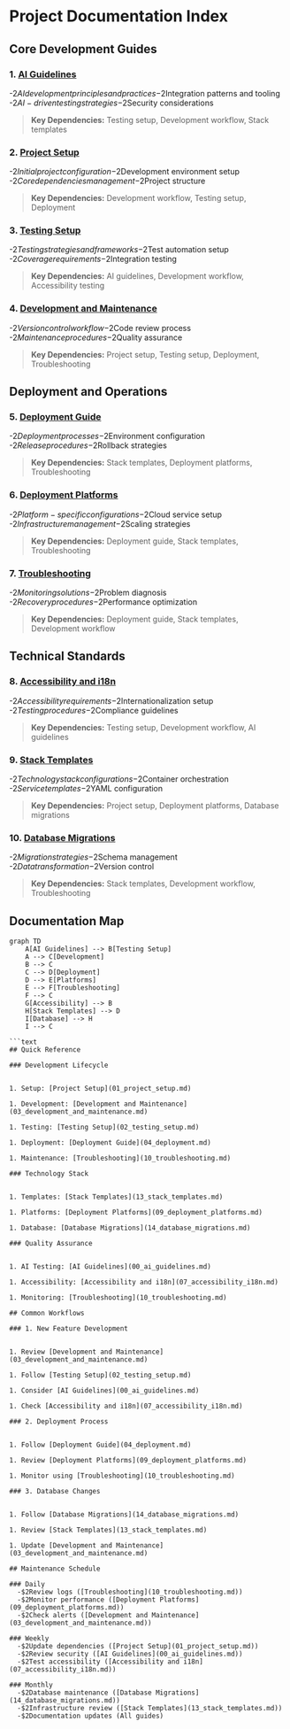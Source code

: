 
# Project Documentation Index

## Core Development Guides

### 1. [AI Guidelines](00_ai_guidelines.md)
  -$2AI development principles and practices
  -$2Integration patterns and tooling
  -$2AI-driven testing strategies
  -$2Security considerations

> **Key Dependencies:** Testing setup, Development workflow, Stack templates

### 2. [Project Setup](01_project_setup.md)
  -$2Initial project configuration
  -$2Development environment setup
  -$2Core dependencies management
  -$2Project structure

> **Key Dependencies:** Development workflow, Testing setup, Deployment

### 3. [Testing Setup](02_testing_setup.md)
  -$2Testing strategies and frameworks
  -$2Test automation setup
  -$2Coverage requirements
  -$2Integration testing

> **Key Dependencies:** AI guidelines, Development workflow, Accessibility testing

### 4. [Development and Maintenance](03_development_and_maintenance.md)
  -$2Version control workflow
  -$2Code review process
  -$2Maintenance procedures
  -$2Quality assurance

> **Key Dependencies:** Project setup, Testing setup, Deployment, Troubleshooting

## Deployment and Operations

### 5. [Deployment Guide](04_deployment.md)
  -$2Deployment processes
  -$2Environment configuration
  -$2Release procedures
  -$2Rollback strategies

> **Key Dependencies:** Stack templates, Deployment platforms, Troubleshooting

### 6. [Deployment Platforms](09_deployment_platforms.md)
  -$2Platform-specific configurations
  -$2Cloud service setup
  -$2Infrastructure management
  -$2Scaling strategies

> **Key Dependencies:** Deployment guide, Stack templates, Troubleshooting

### 7. [Troubleshooting](10_troubleshooting.md)
  -$2Monitoring solutions
  -$2Problem diagnosis
  -$2Recovery procedures
  -$2Performance optimization

> **Key Dependencies:** Deployment guide, Stack templates, Development workflow

## Technical Standards

### 8. [Accessibility and i18n](07_accessibility_i18n.md)
  -$2Accessibility requirements
  -$2Internationalization setup
  -$2Testing procedures
  -$2Compliance guidelines

> **Key Dependencies:** Testing setup, Development workflow, AI guidelines

### 9. [Stack Templates](13_stack_templates.md)
  -$2Technology stack configurations
  -$2Container orchestration
  -$2Service templates
  -$2YAML configuration

> **Key Dependencies:** Project setup, Deployment platforms, Database migrations

### 10. [Database Migrations](14_database_migrations.md)
  -$2Migration strategies
  -$2Schema management
  -$2Data transformation
  -$2Version control

> **Key Dependencies:** Stack templates, Development workflow, Troubleshooting

## Documentation Map

```mermaid
graph TD
    A[AI Guidelines] --> B[Testing Setup]
    A --> C[Development]
    B --> C
    C --> D[Deployment]
    D --> E[Platforms]
    E --> F[Troubleshooting]
    F --> C
    G[Accessibility] --> B
    H[Stack Templates] --> D
    I[Database] --> H
    I --> C

```text
## Quick Reference

### Development Lifecycle


1. Setup: [Project Setup](01_project_setup.md)

1. Development: [Development and Maintenance](03_development_and_maintenance.md)

1. Testing: [Testing Setup](02_testing_setup.md)

1. Deployment: [Deployment Guide](04_deployment.md)

1. Maintenance: [Troubleshooting](10_troubleshooting.md)

### Technology Stack


1. Templates: [Stack Templates](13_stack_templates.md)

1. Platforms: [Deployment Platforms](09_deployment_platforms.md)

1. Database: [Database Migrations](14_database_migrations.md)

### Quality Assurance


1. AI Testing: [AI Guidelines](00_ai_guidelines.md)

1. Accessibility: [Accessibility and i18n](07_accessibility_i18n.md)

1. Monitoring: [Troubleshooting](10_troubleshooting.md)

## Common Workflows

### 1. New Feature Development


1. Review [Development and Maintenance](03_development_and_maintenance.md)

1. Follow [Testing Setup](02_testing_setup.md)

1. Consider [AI Guidelines](00_ai_guidelines.md)

1. Check [Accessibility and i18n](07_accessibility_i18n.md)

### 2. Deployment Process


1. Follow [Deployment Guide](04_deployment.md)

1. Review [Deployment Platforms](09_deployment_platforms.md)

1. Monitor using [Troubleshooting](10_troubleshooting.md)

### 3. Database Changes


1. Follow [Database Migrations](14_database_migrations.md)

1. Review [Stack Templates](13_stack_templates.md)

1. Update [Development and Maintenance](03_development_and_maintenance.md)

## Maintenance Schedule

### Daily
  -$2Review logs ([Troubleshooting](10_troubleshooting.md))
  -$2Monitor performance ([Deployment Platforms](09_deployment_platforms.md))
  -$2Check alerts ([Development and Maintenance](03_development_and_maintenance.md))

### Weekly
  -$2Update dependencies ([Project Setup](01_project_setup.md))
  -$2Review security ([AI Guidelines](00_ai_guidelines.md))
  -$2Test accessibility ([Accessibility and i18n](07_accessibility_i18n.md))

### Monthly
  -$2Database maintenance ([Database Migrations](14_database_migrations.md))
  -$2Infrastructure review ([Stack Templates](13_stack_templates.md))
  -$2Documentation updates (All guides)
